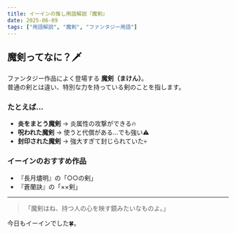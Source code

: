 ```yaml
---
title: イーインの推し用語解説『魔剣』
date: 2025-06-09
tags: ["用語解説", "魔剣", "ファンタジー用語"]
---
```


## 魔剣ってなに？🗡️

ファンタジー作品によく登場する **魔剣（まけん）**。  
普通の剣とは違い、特別な力を持っている剣のことを指します。

### たとえば…

- **炎をまとう魔剣** → 炎属性の攻撃ができる🔥  
- **呪われた魔剣** → 使うと代償がある…でも強い⚠️  
- **封印された魔剣** → 強大すぎて封じられていた💀

### イーインのおすすめ作品

- 『長月燼明』の「○○の剣」
- 『蒼蘭訣』の「××剣」

---

> 「魔剣はね、持つ人の心を映す鏡みたいなものよ。」

今日もイーインでした🍀。
